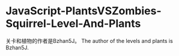 # JavaScript-PlantsVSZombies-Squirrel-Level-And-Plants
关卡和植物的作者是Bzhan5J。
The author of the levels and plants is Bzhan5J.
